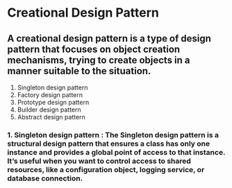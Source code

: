 # Creational Design Pattern

## A creational design pattern is a type of design pattern that focuses on object creation mechanisms, trying to create objects in a manner suitable to the situation.

1. Singleton design pattern
2. Factory design pattern
3. Prototype design pattern
4. Builder design pattern
5. Abstract design pattern

### 1. Singleton design pattern : The Singleton design pattern is a structural design pattern that ensures a class has only one instance and provides a global point of access to that instance. It’s useful when you want to control access to shared resources, like a configuration object, logging service, or database connection.
